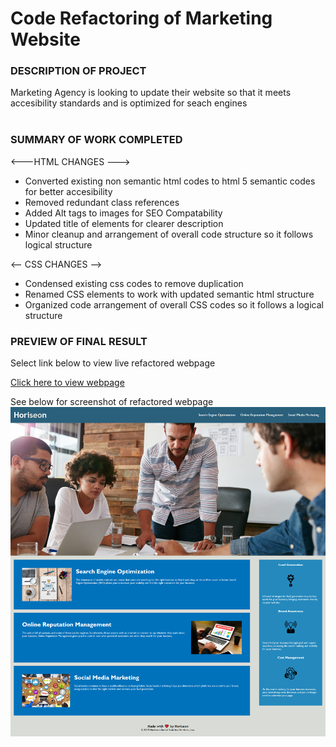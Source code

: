 <h1>Code Refactoring of Marketing Website</h1>
<p></p>
<h3>DESCRIPTION OF PROJECT</h3>
Marketing Agency is looking to update their website so that
it meets accesibility standards and is optimized for seach engines
<br><br>
<h3>SUMMARY OF WORK COMPLETED</h3>

<---HTML CHANGES --->
- Converted existing non semantic html codes to html 5 semantic codes for better accesibility
- Removed redundant class references 
- Added Alt tags to images for SEO Compatability
- Updated title of elements for clearer description
- Minor cleanup and arrangement of overall code structure so it follows logical structure

<-- CSS CHANGES -->
- Condensed existing css codes to remove duplication
- Renamed CSS elements to work with updated semantic html structure
- Organized code arrangement of overall CSS codes so it follows a logical structure
</p><p></p>

<h3>PREVIEW OF FINAL RESULT</h3>
<p>

Select link below to view live refactored webpage

<a href="https://lex4736.github.io/marketingweb-coderefactor/"> Click here to view webpage </a>
<p>
See below for screenshot of refactored webpage
<br>
<img src="./assets/images/Screenshot 2020-10-03 16.48.12.png" alt="Screenshot of Refactored webpage">